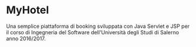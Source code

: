 # MyHotel
Una semplice piattaforma di booking sviluppata con Java Servlet e JSP per il corso di Ingegneria del Software dell'Università degli Studi di Salerno
anno 2016/2017.
